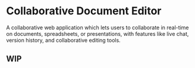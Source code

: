 # Collaborative Document Editor
A collaborative web application which lets users to collaborate in real-time on documents, spreadsheets, or presentations, with features like live chat, version history, and collaborative editing tools.
## WIP
